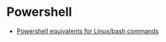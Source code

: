 # Powershell

- [Powershell equivalents for Linux/bash commands](https://mathieubuisson.github.io/powershell-linux-bash/)
